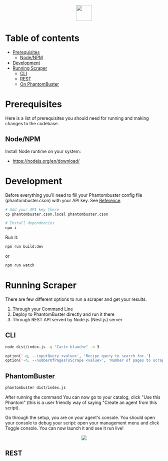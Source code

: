 <p align="center">
  <img width="50" src="https://avatars.githubusercontent.com/u/7880972?s=280&v=4">
</p>

Table of contents
=================

<!--ts-->
* [Prerequisites](#prerequisites)
    * [Node/NPM](#node)
* [Development](#development)
* [Running Scraper](#running)
    * [CLI](#locally)
    * [REST](#rest)
    * [On PhantomBuster](#onbuster)
<!--te-->

Prerequisites
============
Here is a list of prerequisites you should need for running and making changes to the codebase.

Node/NPM
-----
Install Node runtime on your system:
- https://nodejs.org/en/download/

Development
============
Before everything you'll need to fill your Phantombuster config file (phantombuster.cson) with your API key. See [Reference](https://hub.phantombuster.com/docs/api#how-to-find-my-api-key).
```bash
# Add your API key there
cp phantombuster.cson.local phantombuster.cson

# Install dependencies
npm i
```

Run it:
```bash
npm run build:dev
```
or
```bash
npm run watch
```

Running Scraper
============
There are few different options to run a scraper and get your results.
1. Through your Command Line
2. Deploy to PhantomBuster directly and run it there
3. Through REST API served by Node.js (Nest.js) server

CLI
-----
```bash
node dist/index.js -q "Carte blanche" -n 3

option('-q, --inputQuery <value>', 'Recipe query to search for.')
option('-n, --numberOfPagesToScrape <value>', 'Number of pages to scrape.')
```

PhantomBuster
-----
```bash
phantombuster dist/index.js
```
After running the command You can now go to your catalog, click "Use this Phantom" (this is a user friendly way of saying "Create an agent from this script).

Go through the setup, you are on your agent's console. You should open your console to debug your script: open your management menu and click Toggle console. You can now launch it and see it run live!
<p align="center">
  <img src="https://i.postimg.cc/3NdR3CTw/Screenshot-2022-12-06-at-13-09-25.png">
</p>

REST
-----
